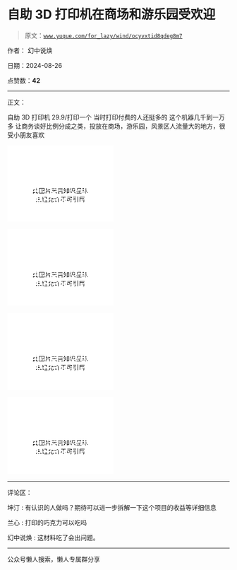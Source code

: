 # 自助 3D 打印机在商场和游乐园受欢迎

> 原文：[`www.yuque.com/for_lazy/wind/ocyvxtid8qdeg8m7`](https://www.yuque.com/for_lazy/wind/ocyvxtid8qdeg8m7)

作者： 幻中说焕

日期：2024-08-26

点赞数：**42**

* * *

正文：

自助 3D 打印机 29.9/打印一个 当时打印付费的人还挺多的 这个机器几千到一万多
让商务谈好比例分成之类，投放在商场，游乐园，风景区人流量大的地方，很受小朋友喜欢

![](img/be8eb34b63ac36100bcb88e89bf00210.png "None")

![](img/ae05d0f3ea2e0c1e67028c12c49b6173.png "None")

![](img/fb0cf8256e6d69b9a34cf2c206229ee8.png "None")

![](img/8ce45323ba6cce98b5db427b277a20e5.png "None")

* * *

评论区：

坤汀 : 有认识的人做吗？期待可以进一步拆解一下这个项目的收益等详细信息

兰心 : 打印的巧克力可以吃吗

幻中说焕 : 这材料吃了会出问题。

* * *

公众号懒人搜索，懒人专属群分享
